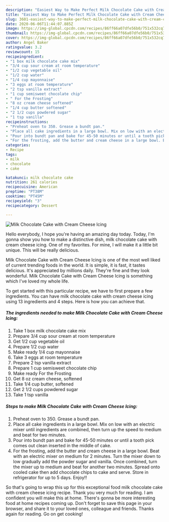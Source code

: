 ```yaml
---
description: "Easiest Way to Make Perfect Milk Chocolate Cake with Cream Cheese Icing"
title: "Easiest Way to Make Perfect Milk Chocolate Cake with Cream Cheese Icing"
slug: 3601-easiest-way-to-make-perfect-milk-chocolate-cake-with-cream-cheese-icing
date: 2020-06-06T11:44:07.885Z
image: https://img-global.cpcdn.com/recipes/86ff66a07dfe56b0/751x532cq70/milk-chocolate-cake-with-cream-cheese-icing-recipe-main-photo.jpg
thumbnail: https://img-global.cpcdn.com/recipes/86ff66a07dfe56b0/751x532cq70/milk-chocolate-cake-with-cream-cheese-icing-recipe-main-photo.jpg
cover: https://img-global.cpcdn.com/recipes/86ff66a07dfe56b0/751x532cq70/milk-chocolate-cake-with-cream-cheese-icing-recipe-main-photo.jpg
author: Angel Baker
ratingvalue: 3.2
reviewcount: 15
recipeingredient:
- "1 box milk chocolate cake mix"
- "3/4 cup sour cream at room temperature"
- "1/2 cup vegetable oil"
- "1/2 cup water"
- "1/4 cup mayonnaise"
- "3 eggs at room temperature"
- "2 tsp vanilla extract"
- "1 cup semisweet chocolate chip"
- " For the Frosting"
- "8 oz cream cheese softened"
- "1/4 cup butter softened"
- "2 1/2 cups powdered sugar"
- "1 tsp vanilla"
recipeinstructions:
- "Preheat oven to 350. Grease a bundt pan."
- "Place all cake ingredients in a large bowl. Mix on low with an electric mixer until ingredients are combined, then turn up the speed to medium and beat for two minutes."
- "Pour into bundt pan and bake for 45-50 minutes or until a tooth pick comes out clean inserted in the middle of cake."
- "For the frosting, add the butter and cream cheese in a large bowl. Beat with an electric mixer on medium for 2 minutes. Turn the mixer down to low gradually add the powder sugar and vanilla. Once combined, turn the mixer up to medium and beat for another two minutes. Spread onto cooled cake then add chocolate chips to cake and serve. Store in refrigerator for up to 5 days. Enjoy!!"
categories:
- Recipe
tags:
- milk
- chocolate
- cake

katakunci: milk chocolate cake 
nutrition: 261 calories
recipecuisine: American
preptime: "PT38M"
cooktime: "PT45M"
recipeyield: "3"
recipecategory: Dessert

---
```



![Milk Chocolate Cake with Cream Cheese Icing](https://img-global.cpcdn.com/recipes/86ff66a07dfe56b0/751x532cq70/milk-chocolate-cake-with-cream-cheese-icing-recipe-main-photo.jpg)

Hello everybody, I hope you're having an amazing day today. Today, I'm gonna show you how to make a distinctive dish, milk chocolate cake with cream cheese icing. One of my favorites. For mine, I will make it a little bit unique. This will be really delicious.



Milk Chocolate Cake with Cream Cheese Icing is one of the most well liked of current trending foods in the world. It is simple, it is fast, it tastes delicious. It's appreciated by millions daily. They're fine and they look wonderful. Milk Chocolate Cake with Cream Cheese Icing is something which I've loved my whole life.


To get started with this particular recipe, we have to first prepare a few ingredients. You can have milk chocolate cake with cream cheese icing using 13 ingredients and 4 steps. Here is how you can achieve that.

<!--inarticleads1-->

##### The ingredients needed to make Milk Chocolate Cake with Cream Cheese Icing:

1. Take 1 box milk chocolate cake mix
1. Prepare 3/4 cup sour cream at room temperature
1. Get 1/2 cup vegetable oil
1. Prepare 1/2 cup water
1. Make ready 1/4 cup mayonnaise
1. Take 3 eggs at room temperature
1. Prepare 2 tsp vanilla extract
1. Prepare 1 cup semisweet chocolate chip
1. Make ready  For the Frosting
1. Get 8 oz cream cheese, softened
1. Take 1/4 cup butter, softened
1. Get 2 1/2 cups powdered sugar
1. Take 1 tsp vanilla




<!--inarticleads2-->

##### Steps to make Milk Chocolate Cake with Cream Cheese Icing:

1. Preheat oven to 350. Grease a bundt pan.
1. Place all cake ingredients in a large bowl. Mix on low with an electric mixer until ingredients are combined, then turn up the speed to medium and beat for two minutes.
1. Pour into bundt pan and bake for 45-50 minutes or until a tooth pick comes out clean inserted in the middle of cake.
1. For the frosting, add the butter and cream cheese in a large bowl. Beat with an electric mixer on medium for 2 minutes. Turn the mixer down to low gradually add the powder sugar and vanilla. Once combined, turn the mixer up to medium and beat for another two minutes. Spread onto cooled cake then add chocolate chips to cake and serve. Store in refrigerator for up to 5 days. Enjoy!!




So that's going to wrap this up for this exceptional food milk chocolate cake with cream cheese icing recipe. Thank you very much for reading. I am confident you will make this at home. There's gonna be more interesting food at home recipes coming up. Don't forget to save this page in your browser, and share it to your loved ones, colleague and friends. Thanks again for reading. Go on get cooking!
